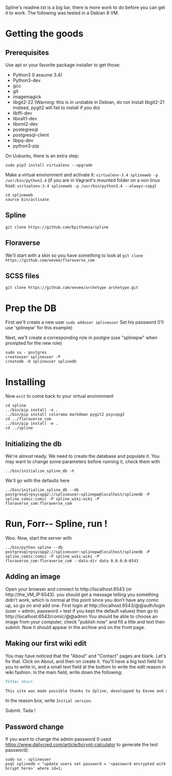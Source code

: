 Spline's readme.txt is a big liar, there is more work to do before you can get it to work. The following was tested in a Debian 8 VM.

# Getting the goods

## Prerequisites

Use apt or your favorite package installer to get those:

- Python3 (I assume 3.4)
- Python3-dev
- gcc
- git
- imagemagick
- libgit2-22 (Warning: this is in unstable in Debian, do not install libgit2-21 instead, pygit2 will fail to install if you do)
- libffi-dev
- libxslt1-dev
- libxml2-dev
- postegresql
- postgresql-client
- libpq-dev
- python3-pip

On Uubuntu, there is an extra step:
```
sudo pip3 install virtualenv --upgrade
```

Make a virtual environment and activate it:
```virtualenv-3.4 splineweb -p /usr/bin/python3.4```
(if you are in Vagrant's mounted folder on a non linux host: ```virtualenv-3.4 splineweb -p /usr/bin/python3.4 --always-copy```)
```
cd splineweb
source bin/activate
```

## Spline

```git clone https://github.com/Epithumia/spline```

## Floraverse

We'll start with a skin so you have something to look at
```git clone https://github.com/eevee/floraverse_com```

## SCSS files

```git clone https://github.com/eevee/archetype archetype.git```

# Prep the DB

First we'll create a new user
```sudo adduser splineuser```
Set his password (I'll use 'splinepw' for this example)

Next, we'll create a corresponding role in postgre (use "splinepw" when prompted for the new role)
```
sudo su - postgres
createuser splineuser -P
createdb -O splineuser splinedb
```

# Installing

Now ```exit``` to come back to your virtual environment
```
cd spline
../bin/pip install -e .
../bin/pip install colorama markdown pygit2 psycopg2
cd ../floraverse_com
../bin/pip install -e .
cd ../spline
```

## Initializing the db

We're almost ready. We need to create the database and populate it. You may want to change some parameters before running it, check them with
```
../bin/initialize_spline_db -h
```
We'll go with the defaults here
```
../bin/initialize_spline_db --db postgresql+psycopg2://splineuser:splinepw@localhost/splinedb -P spline_comic:comic -P spline_wiki:wiki -P floraverse_com:floraverse_com
```

# Run, Forr-- Spline, run !

Woo.
Now, start the server with
```
../bin/python spline --db postgresql+psycopg2://splineuser:splinepw@localhost/splinedb -P spline_comic:comic -P spline_wiki:wiki -P floraverse_com:floraverse_com --data-dir data 0.0.0.0:6543
```

## Adding an image

Open your browser and connect to http://localhost:6543 (or http://the_VM_IP:6543). you should get a message telling you something didn't work, which is normal at this point since you don't have any comic up, so go on and add one. First login at http://localhost:6543/@@auth/login (user = admin, password = test if you kept the default values) then go to http://localhost:6543/comic/@@admin
You should be able to choose an image from your computer, check "publish now" and fill a title and text then submit. Now it should appear in the archive and on the front page.

## Making our first wiki edit

You may have noticed that the "About" and "Contact" pages are blank. Let's fix that. Click on About, and then on create it. You'll have a big text field for you to write in, and a small text field at the bottom to write the edit reason in wiki fashion. In the main field, write down the following:
```markdown
Title: About

This site was made possible thanks to Spline, developped by Eevee and avalaible on [Github](https://github.com/eevee/spline).
```
In the reason box, write ```Initial version```.

Submit. Tada !

## Password change
If you want to change the admin password (I used https://www.dailycred.com/article/bcrypt-calculator to generate the test password):
```
sudo su - splineuser
psql splinedb < "update users set password = '<password encrypted with bcrypt here>' where id=1;
```